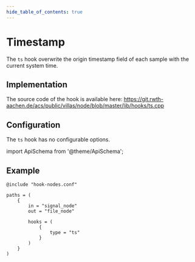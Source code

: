 ```yaml
---
hide_table_of_contents: true
---
```


# Timestamp

The `ts` hook overwrite the origin timestamp field of each sample with the current system time.

## Implementation

The source code of the hook is available here:
https://git.rwth-aachen.de/acs/public/villas/node/blob/master/lib/hooks/ts.cpp

## Configuration

The `ts` hook has no configurable options.

import ApiSchema from '@theme/ApiSchema';

<ApiSchema id="node" example pointer="#/components/schemas/ts" />

## Example

``` url="external/node/etc/examples/hooks/ts.conf" title="node/etc/examples/hooks/ts.conf"
@include "hook-nodes.conf"

paths = (
	{
		in = "signal_node"
		out = "file_node"

		hooks = (
			{
				type = "ts"
			}
		)
	}
)
```
